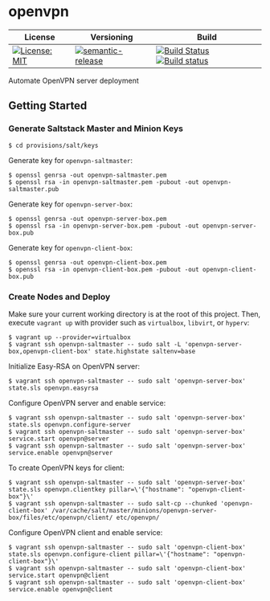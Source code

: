 # openvpn

| License | Versioning | Build |
| ------- | ---------- | ----- |
| [![License: MIT](https://img.shields.io/badge/License-MIT-yellow.svg)](https://opensource.org/licenses/MIT) | [![semantic-release](https://img.shields.io/badge/%20%20%F0%9F%93%A6%F0%9F%9A%80-semantic--release-e10079.svg)](https://github.com/semantic-release/semantic-release) | [![Build Status](https://travis-ci.com/extra2000/openvpn.svg?branch=master)](https://travis-ci.com/extra2000/openvpn) [![Build status](https://ci.appveyor.com/api/projects/status/xwl74yxorjweclgo/branch/master?svg=true)](https://ci.appveyor.com/project/nikAizuddin/openvpn/branch/master) |

Automate OpenVPN server deployment


## Getting Started


### Generate Saltstack Master and Minion Keys

```
$ cd provisions/salt/keys
```

Generate key for `openvpn-saltmaster`:
```
$ openssl genrsa -out openvpn-saltmaster.pem
$ openssl rsa -in openvpn-saltmaster.pem -pubout -out openvpn-saltmaster.pub
```

Generate key for `openvpn-server-box`:
```
$ openssl genrsa -out openvpn-server-box.pem
$ openssl rsa -in openvpn-server-box.pem -pubout -out openvpn-server-box.pub
```

Generate key for `openvpn-client-box`:
```
$ openssl genrsa -out openvpn-client-box.pem
$ openssl rsa -in openvpn-client-box.pem -pubout -out openvpn-client-box.pub
```


### Create Nodes and Deploy

Make sure your current working directory is at the root of this project. Then, execute `vagrant up` with provider such as `virtualbox`, `libvirt`, or `hyperv`:
```
$ vagrant up --provider=virtualbox
$ vagrant ssh openvpn-saltmaster -- sudo salt -L 'openvpn-server-box,openvpn-client-box' state.highstate saltenv=base
```

Initialize Easy-RSA on OpenVPN server:
```
$ vagrant ssh openvpn-saltmaster -- sudo salt 'openvpn-server-box' state.sls openvpn.easyrsa
```

Configure OpenVPN server and enable service:
```
$ vagrant ssh openvpn-saltmaster -- sudo salt 'openvpn-server-box' state.sls openvpn.configure-server
$ vagrant ssh openvpn-saltmaster -- sudo salt 'openvpn-server-box' service.start openvpn@server
$ vagrant ssh openvpn-saltmaster -- sudo salt 'openvpn-server-box' service.enable openvpn@server
```

To create OpenVPN keys for client:
```
$ vagrant ssh openvpn-saltmaster -- sudo salt 'openvpn-server-box' state.sls openvpn.clientkey pillar=\'{"hostname": "openvpn-client-box"}\'
$ vagrant ssh openvpn-saltmaster -- sudo salt-cp --chunked 'openvpn-client-box' /var/cache/salt/master/minions/openvpn-server-box/files/etc/openvpn/client/ etc/openvpn/
```

Configure OpenVPN client and enable service:
```
$ vagrant ssh openvpn-saltmaster -- sudo salt 'openvpn-client-box' state.sls openvpn.configure-client pillar=\'{"hostname": "openvpn-client-box"}\'
$ vagrant ssh openvpn-saltmaster -- sudo salt 'openvpn-client-box' service.start openvpn@client
$ vagrant ssh openvpn-saltmaster -- sudo salt 'openvpn-client-box' service.enable openvpn@client
```
